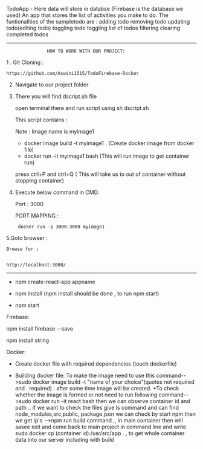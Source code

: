 TodoApp - Here data will store in databse (Firebase is the database we used)
An app that stores the list of activities you make to do. 
The funtionalities of the sampletodo are : 
	adding todo 
	removing todo 
	updating todo(editing todo)
	toggling todo 
	toggling list of todos 
	filtering 
	clearing completed todos


**************************************************************************************************************************************************************************************************************

                   HOW TO WORK WITH OUR PROJECT:

1 . Git Cloning :

	https://github.com/Aswini1515/TodoFirebase-Docker
    
    

2. Navigate to our project folder

3. There you will find dscript.sh file

   open terminal there and run script using sh dscript.sh

   This script contains :
   
   Note : Image name is myimage1

   * docker image build -t myimage1 .  (Create docker image from docker file)
   * docker run -it myimage1 bash    (This will run image to get container run)
   
   press ctrl+P and ctrl+Q ( This will take us to out of container without stopping container)


4. Execute below command in CMD.

   Port : 3000

   PORT MAPPING :

		docker run -p 3000:3000 myimage1

5.Goto browser :

	Browse for :

	
	http://localhost:3000/ 


*************************************************************************************************************************************************************************************************************






* npm create-react-app appname


* npm install (npm install should be done , to run npm start)
* npm start

Firebase:

npm install firebase --save


npm install string 




Docker:

* Create docker file with required dependencies (touch dockerfile)

* Building docker file:
    To make the image need to use this command-->sudo docker image build -t "name of your choice"(quotes not required and . required) .
    after some time image will be created.
    *To check whether the image is formed or not need to run following command-->sudo docker run -it react bash
        then we can observe container id and path .. if we want to check the files give ls command and can find node_modules,src,public,
        package.json
        we can check by start npm then we get ip's
        -->npm run build command ,, in main container then will sasee 
        exit and come back to main project in command line and write
        sudo docker cp (container id):/usr/src/app .  , to get whole container data into our server including with build
   
    
    
